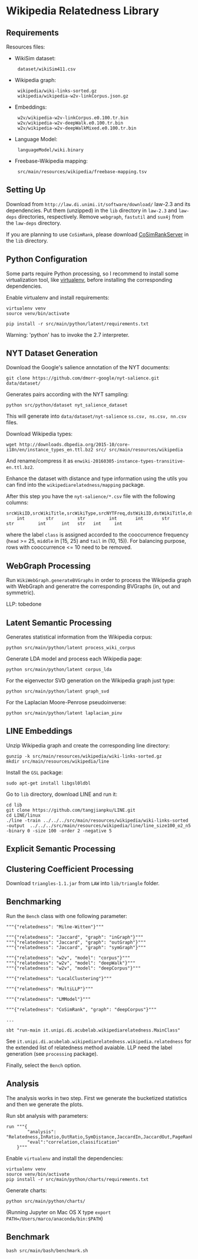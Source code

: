 Wikipedia Relatedness Library
=============================

Requirements
------------

Resources files:

 * WikiSim dataset:

        dataset/wikiSim411.csv

 * Wikipedia graph:

        wikipedia/wiki-links-sorted.gz
        wikipedia/wikipedia-w2v-linkCorpus.json.gz

 * Embeddings:

        w2v/wikipedia-w2v-linkCorpus.e0.100.tr.bin
        w2v/wikipedia-w2v-deepWalk.e0.100.tr.bin
        w2v/wikipedia-w2v-deepWalkMixed.e0.100.tr.bin

 * Language Model:

        languageModel/wiki.binary
        
 * Freebase-Wikipedia mapping:
 
        src/main/resources/wikipedia/freebase-mapping.tsv


Setting Up
----------

Download from `http://law.di.unimi.it/software/download/` law-2.3 and its dependencies. Put them (unzipped) in the `lib` directory in `law-2.3` and `law-deps` directories, respectively.
Remove `webgraph`, `fastutil` and `sux4j` from  the `law-deps` directory.

If you are planning to use `CoSimRank`, please download [CoSimRankServer](https://github.com/mponza/CoSimRankServer) in the `lib` directory.
   
   
   
Python Configuration
--------------------

Some parts require Python processing, so I recommend to install some virtualization tool, like [virtualenv](http://docs.python-guide.org/en/latest/dev/virtualenvs/), before installing the corresponding dependencies.

Enable virtualenv and install requirements:
    
    virtualenv venv
    source venv/bin/activate
    
    pip install -r src/main/python/latent/requirements.txt
    
Warning: 'python' has to invoke the 2.7 interpreter.



NYT Dataset Generation
----------------------

Download the Google's salience annotation of the NYT documents:

    git clone https://github.com/dmorr-google/nyt-salience.git data/dataset/
    
Generates pairs according with the NYT sampling:

    python src/python/dataset nyt_salience_dataset
    
This will generate into `data/dataset/nyt-salience` `ss.csv, ns.csv, nn.csv` files.



Download Wikipedia types:

    wget http://downloads.dbpedia.org/2015-10/core-i18n/en/instance_types_en.ttl.bz2 src/ src/main/resources/wikipedia

And rename/compress it as `enwiki-20160305-instance-types-transitive-en.ttl.bz2`.


Enhance the dataset with distance and type information using the utils you can find into the `wikipediarelatedness/mapping` package.

After this step you have the `nyt-salience/*.csv` file with the following columns:

    srcWikiID,srcWikiTitle,srcWikiType,srcNYTFreq,dstWikiID,dstWikiTitle,dstWikiType,dstNYTFreq,coocc,class,outDist,symDist
        int        str         str         int       int       str          str         int      int   str   int     int

where the label `class` is assigned accorded to the cooccurrence frequency (`head` >= 25, `middle` in [15, 25) and `tail` in (10, 15)).
For balancing purpose, rows with cooccurrence <= 10 need to be removed.







WebGraph Processing
-------------------

Run `WikiWebGraph.generateBVGraphs` in order to process the Wikipedia graph with WebGraph and generatre the corresponding BVGraphs (in, out and symmetric).

LLP: tobedone



Latent Semantic Processing
--------------------------


Generates statistical information from the Wikipedia corpus:
    
    python src/main/python/latent process_wiki_corpus
    
Generate LDA model and process each Wikipedia page:

    python src/main/python/latent corpus_lda


For the eigenvector SVD generation on the Wikipedia graph just type:
    
    python src/main/python/latent graph_svd
    
For the Laplacian Moore-Penrose pseudoinverse:

    python src/main/python/latent laplacian_pinv
    
    

LINE Embeddings
---------------
    
Unzip Wikipedia graph and create the corresponding line directory:

    gunzip -k src/main/resources/wikipedia/wiki-links-sorted.gz
    mkdir src/main/resources/wikipedia/line

Install the `GSL` package:

    sudo apt-get install libgsl0ldbl

Go to `lib` directory, download LINE and run it: 
    
    cd lib
    git clone https://github.com/tangjianpku/LINE.git
    cd LINE/linux
    ./line -train ../../../src/main/resources/wikipedia/wiki-links-sorted -output  ../../../src/main/resources/wikipedia/line/line_size100_o2_n5 -binary 0 -size 100 -order 2 -negative 5
    
    



Explicit Semantic Processing
----------------------------

    
    

Clustering Coefficient Processing
---------------------------------

Download `triangles-1.1.jar` from `LAW` into `lib/triangle` folder.

    


    
Benchmarking
------------
  
Run the `Bench` class with one following parameter:
  
    """{"relatedness": "Milne-Witten"}"""
    
    """{"relatedness": "Jaccard", "graph": "inGraph"}"""
    """{"relatedness": "Jaccard", "graph": "outGraph"}"""
    """{"relatedness": "Jaccard", "graph": "symGraph"}"""
    
    """{"relatedness": "w2v", "model": "corpus"}"""
    """{"relatedness": "w2v", "model": "deepWalk"}"""
    """{"relatedness": "w2v", "model": "deepCorpus"}"""

    """{"relatedness": "LocalClustering"}"""
    
    """{"relatedness": "MultiLLP"}"""
    
    """{"relatedness": "LMModel"}"""
    
    """{"relatedness": "CoSimRank", "graph": "deepCorpus"}"""
    
    ...
    
    sbt "run-main it.unipi.di.acubelab.wikipediarelatedness.MainClass"

See `it.unipi.di.acubelab.wikipediarelatedness.wikipedia.relatedness` for the extended list of relatedness method avaiable.
LLP need the label generation (see `processing` package).


Finally, select the `Bench` option.


Analysis
--------

The analysis works in two step. First we generate the bucketized statistics and then we generate the plots.

Run sbt analysis with parameters:

    run """{
            "analysis": "Relatedness,InRatio,OutRatio,SymDistance,JaccardIn,JaccardOut,PageRank",
            "eval":"correlation,classification"
        }"""
    
Enable `virtualenv` and install the dependencies:

    virtualenv venv
    source venv/bin/activate
    pip install -r src/main/python/charts/requirements.txt

Generate charts:
    
    python src/main/python/charts/
    

(Running Jupyter on Mac OS X type `export PATH=/Users/marco/anaconda/bin:$PATH`)



Benchmark
---------

    bash src/main/bash/benchmark.sh